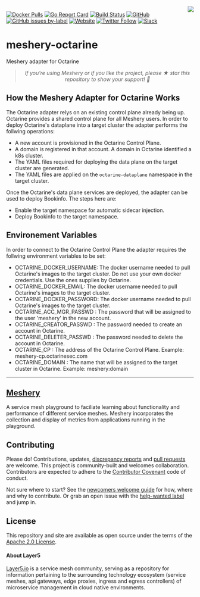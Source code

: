 <img align="right" src="https://layer5.io/assets/images/cube-sh-small.png" />

[![Docker Pulls](https://img.shields.io/docker/pulls/layer5/meshery-octarine.svg)](https://hub.docker.com/r/layer5/meshery-octarine)
[![Go Report Card](https://goreportcard.com/badge/github.com/layer5io/meshery-octarine)](https://goreportcard.com/report/github.com/layer5io/meshery-octarine)
[![Build Status](https://github.com/layer5io/meshery-octarine/workflows/Meshery-Octarine/badge.svg)](https://github.com/layer5io/meshery-octarine/actions)
[![GitHub](https://img.shields.io/github/license/layer5io/meshery-octarine.svg)](LICENSE)
[![GitHub issues by-label](https://img.shields.io/github/issues/layer5io/meshery-octarine/help%20wanted.svg)](https://github.com/layer5io/meshery-octarine/issues?q=is%3Aopen+is%3Aissue+label%3A"help+wanted")
[![Website](https://img.shields.io/website/https/layer5.io/meshery.svg)](https://layer5.io/meshery/)
[![Twitter Follow](https://img.shields.io/twitter/follow/layer5.svg?label=Follow&style=social)](https://twitter.com/intent/follow?screen_name=mesheryio)
[![Slack](https://img.shields.io/badge/slack-380-lightgrey)](http://slack.layer5.io)

# meshery-octarine
Meshery adapter for Octarine

><p align="center"><i>If you’re using Meshery or if you like the project, please ★ star this repository to show your support! 🤩</i></p>

## How the Meshery Adapter for Octarine Works
The Octarine adapter relys on an existing control plane already being up. Octarine provides a shared control plane for all Meshery users.
In order to deploy Octarine's dataplane into a target cluster the adapter performs the follwing operations:
* A new account is provisioned in the Octarine Control Plane.
* A domain is registered in that account. A domain in Octarine identified a k8s cluster.
* The YAML files required for deploying the data plane on the target cluster are generated.
* The YAML files are applied on the `octarine-dataplane` namespace in the target cluster.

Once the Octarine's data plane services are deployed, the adapter can be used to deploy Bookinfo. The steps here are:
* Enable the target namespace for automatic sidecar injection.
* Deploy Bookinfo to the target namespace.

## Environement Variables
In order to connect to the Octarine Control Plane the adapter requires the follwing environment variables to be set:
* OCTARINE_DOCKER_USERNAME: The docker username needed to pull Octarine's images to the target cluster. Do not use your own docker credentials. Use the ones supplies by Octarine.
* OCTARINE_DOCKER_EMAIL: The docker username needed to pull Octarine's images to the target cluster.
* OCTARINE_DOCKER_PASSWORD: The docker username needed to pull Octarine's images to the target cluster.
* OCTARINE_ACC_MGR_PASSWD : The password that will be assigned to the user 'meshery' in the new account.
* OCTARINE_CREATOR_PASSWD : The password needed to create an account in Octarine.
* OCTARINE_DELETER_PASSWD : The password needed to delete the account in Octarine.
* OCTARINE_CP : The address of the Octarine Control Plane. Example: meshery-cp.octarinesec.com
* OCTARINE_DOMAIN : The name that will be assigned to the target cluster in Octarine. Example: meshery:domain
---
## [Meshery](https://layer5.io/meshery)

A service mesh playground to faciliate learning about functionality and performance of different service meshes. Meshery incorporates the collection and display of metrics from applications running in the playground.

## Contributing
Please do! Contributions, updates, [discrepancy reports](/../../issues) and [pull requests](/../../pulls) are welcome. This project is community-built and welcomes collaboration. Contributors are expected to adhere to the [Contributor Covenant](http://contributor-covenant.org) code of conduct.

Not sure where to start? See the [newcomers welcome guide](https://docs.google.com/document/d/17OPtDE_rdnPQxmk2Kauhm3GwXF1R5dZ3Cj8qZLKdo5E/edit.) for how, where and why to contribute. Or grab an open issue with the [help-wanted label](https://github.com/issues?utf8=✓&q=is%3Aopen+is%3Aissue+archived%3Afalse+org%3Alayer5io+label%3A%22help+wanted%22+) and jump in.

## License

This repository and site are available as open source under the terms of the [Apache 2.0 License](https://opensource.org/licenses/Apache-2.0).

#### About Layer5
[Layer5.io](https://layer5.io) is a service mesh community, serving as a repository for information pertaining to the surrounding technology ecosystem (service meshes, api gateways, edge proxies, ingress and egress controllers) of microservice management in cloud native environments.
